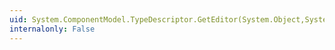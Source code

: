 ```yaml
---
uid: System.ComponentModel.TypeDescriptor.GetEditor(System.Object,System.Type)
internalonly: False
---
```

